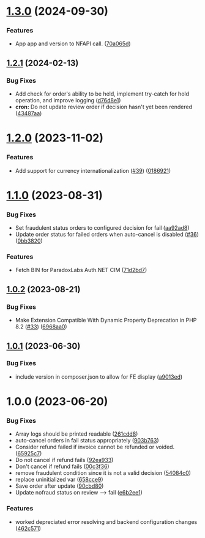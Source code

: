 # [1.3.0](https://github.com/Nofraud/nofraud_connect/compare/v1.2.1...v1.3.0) (2024-09-30)


### Features

* App app and version to NFAPI call. ([70a065d](https://github.com/Nofraud/nofraud_connect/commit/70a065d32a850a9d2ccf0b1b1a5b38d359cae8e8))

## [1.2.1](https://github.com/Nofraud/nofraud_connect/compare/v1.2.0...v1.2.1) (2024-02-13)


### Bug Fixes

* Add check for order's ability to be held, implement try-catch for hold operation, and improve logging ([d76d8e1](https://github.com/Nofraud/nofraud_connect/commit/d76d8e1483bd7db89d2ef4e5d36fe2123cda512d))
* **cron:** Do not update review order if decision hasn't yet been rendered ([43487aa](https://github.com/Nofraud/nofraud_connect/commit/43487aa5c02bf7a9be7f3bb16aa86c61af130c23))

# [1.2.0](https://github.com/Nofraud/nofraud_connect/compare/v1.1.0...v1.2.0) (2023-11-02)


### Features

* Add support for currency internationalization ([#39](https://github.com/Nofraud/nofraud_connect/issues/39)) ([0186921](https://github.com/Nofraud/nofraud_connect/commit/01869215d33d9675501296d4c30cb28e3b0ae8eb))

# [1.1.0](https://github.com/Nofraud/nofraud_connect/compare/v1.0.2...v1.1.0) (2023-08-31)


### Bug Fixes

* Set fraudulent status orders to configured decision for fail ([aa92ad8](https://github.com/Nofraud/nofraud_connect/commit/aa92ad8e3068e9d9b55d3dbc3e7620bf63829558))
* Update order status for failed orders when auto-cancel is disabled ([#36](https://github.com/Nofraud/nofraud_connect/issues/36)) ([0bb3820](https://github.com/Nofraud/nofraud_connect/commit/0bb3820e3cc4442ea133406a94cdf711f6a7c550))


### Features

* Fetch BIN for ParadoxLabs Auth.NET CIM ([71d2bd7](https://github.com/Nofraud/nofraud_connect/commit/71d2bd746998de7e8ef72f2bed84c61ce8601e2d))

## [1.0.2](https://github.com/Nofraud/nofraud_connect/compare/v1.0.1...v1.0.2) (2023-08-21)


### Bug Fixes

* Make Extension Compatible With Dynamic Property Deprecation in PHP 8.2 ([#33](https://github.com/Nofraud/nofraud_connect/issues/33)) ([6968aa0](https://github.com/Nofraud/nofraud_connect/commit/6968aa004805f60989a6c6970da9e45f08b11a93))

## [1.0.1](https://github.com/Nofraud/nofraud_connect/compare/v1.0.0...v1.0.1) (2023-06-30)


### Bug Fixes

* include version in composer.json to allow for FE display ([a9013ed](https://github.com/Nofraud/nofraud_connect/commit/a9013ed23bc383e7e53871c7c7894f211da10e4b))

# 1.0.0 (2023-06-20)


### Bug Fixes

* Array logs should be printed readable ([261cdd8](https://github.com/Nofraud/nofraud_connect/commit/261cdd815a71ba0e81327945e232539899d989c4))
* auto-cancel orders in fail status appropriately ([903b763](https://github.com/Nofraud/nofraud_connect/commit/903b763d807c12fb7487fca1e4f9ae5378d71062))
* Consider refund failed if invoice cannot be refunded or voided. ([65925c7](https://github.com/Nofraud/nofraud_connect/commit/65925c7e87309e377daaa1b859ec00fb7c2cb10f))
* Do not cancel if refund fails ([92ea933](https://github.com/Nofraud/nofraud_connect/commit/92ea933d15f3ed457790fd8d7b0ae9e1d605b410))
* Don't cancel if refund fails ([00c3f36](https://github.com/Nofraud/nofraud_connect/commit/00c3f360dce31d8903f5309aabebab860f371956))
* remove fraudulent condition since it is not a valid decision ([54084c0](https://github.com/Nofraud/nofraud_connect/commit/54084c0a1bed58ab76d1c465a3f0e836c23a1cc1))
* replace uninitialized var ([658cce9](https://github.com/Nofraud/nofraud_connect/commit/658cce93d97d98c1cc50a68c437c4a1eb7d9a703))
* Save order after update ([90cbd80](https://github.com/Nofraud/nofraud_connect/commit/90cbd80db6fce1a0a500ab350f3021f63d65d5cd))
* Update nofraud status on review --> fail ([e6b2ee1](https://github.com/Nofraud/nofraud_connect/commit/e6b2ee1af3f8a4cea70ab38952a3ab88956d686e))


### Features

* worked depreciated error resolving and backend configuration changes ([462c571](https://github.com/Nofraud/nofraud_connect/commit/462c571804153a3dfe29d3d6566cc7c2846fa1e3))
